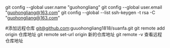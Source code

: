 git config --global user.name "guohongliang"
git config --global user.email "guohongliang@163.com"
git config --global --list
ssh-keygen -t rsa -C "guohongliang@163.com"


#添加远程仓库 git@github.com:guuohongliang1818/suanfa.git
git remote add origin 仓库地址
git remote set-url origin 新的仓库地址
git remote -v 查看远程仓库地址

